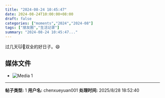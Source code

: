 ```yaml
---
title: "2024-08-24 10:45:47"
date: 2024-08-24T10:00:00+08:00
draft: false
categories: ["moments","2024","2024-08"]
tags: ["朋友圈","生活记录"]
summary: "2024-08-24 10:45:47..."
---
```


过几天🐱🐶双全的好日子。😄

## 媒体文件

- ![Media 1](/Moments/photos/2024-08-24/202408241045470.jpg)

---

**帖子类型:** 1
**用户名:** chenxueyuan001
**处理时间:** 2025/8/28 18:52:40